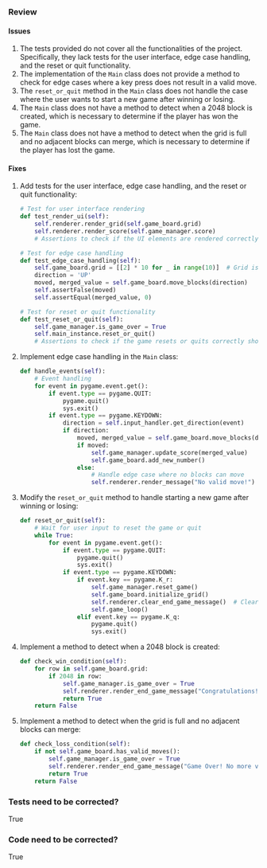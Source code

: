 ### Review
#### Issues
1. The tests provided do not cover all the functionalities of the project. Specifically, they lack tests for the user interface, edge case handling, and the reset or quit functionality.
2. The implementation of the `Main` class does not provide a method to check for edge cases where a key press does not result in a valid move.
3. The `reset_or_quit` method in the `Main` class does not handle the case where the user wants to start a new game after winning or losing.
4. The `Main` class does not have a method to detect when a 2048 block is created, which is necessary to determine if the player has won the game.
5. The `Main` class does not have a method to detect when the grid is full and no adjacent blocks can merge, which is necessary to determine if the player has lost the game.

#### Fixes
1. Add tests for the user interface, edge case handling, and the reset or quit functionality:
    ```python
    # Test for user interface rendering
    def test_render_ui(self):
        self.renderer.render_grid(self.game_board.grid)
        self.renderer.render_score(self.game_manager.score)
        # Assertions to check if the UI elements are rendered correctly should be added here

    # Test for edge case handling
    def test_edge_case_handling(self):
        self.game_board.grid = [[2] * 10 for _ in range(10)]  # Grid is full
        direction = 'UP'
        moved, merged_value = self.game_board.move_blocks(direction)
        self.assertFalse(moved)
        self.assertEqual(merged_value, 0)

    # Test for reset or quit functionality
    def test_reset_or_quit(self):
        self.game_manager.is_game_over = True
        self.main_instance.reset_or_quit()
        # Assertions to check if the game resets or quits correctly should be added here
    ```

2. Implement edge case handling in the `Main` class:
    ```python
    def handle_events(self):
        # Event handling
        for event in pygame.event.get():
            if event.type == pygame.QUIT:
                pygame.quit()
                sys.exit()
            if event.type == pygame.KEYDOWN:
                direction = self.input_handler.get_direction(event)
                if direction:
                    moved, merged_value = self.game_board.move_blocks(direction)
                    if moved:
                        self.game_manager.update_score(merged_value)
                        self.game_board.add_new_number()
                    else:
                        # Handle edge case where no blocks can move
                        self.renderer.render_message("No valid move!")
    ```

3. Modify the `reset_or_quit` method to handle starting a new game after winning or losing:
    ```python
    def reset_or_quit(self):
        # Wait for user input to reset the game or quit
        while True:
            for event in pygame.event.get():
                if event.type == pygame.QUIT:
                    pygame.quit()
                    sys.exit()
                if event.type == pygame.KEYDOWN:
                    if event.key == pygame.K_r:
                        self.game_manager.reset_game()
                        self.game_board.initialize_grid()
                        self.renderer.clear_end_game_message()  # Clear the end game message
                        self.game_loop()
                    elif event.key == pygame.K_q:
                        pygame.quit()
                        sys.exit()
    ```

4. Implement a method to detect when a 2048 block is created:
    ```python
    def check_win_condition(self):
        for row in self.game_board.grid:
            if 2048 in row:
                self.game_manager.is_game_over = True
                self.renderer.render_end_game_message("Congratulations! You've won!")
                return True
        return False
    ```

5. Implement a method to detect when the grid is full and no adjacent blocks can merge:
    ```python
    def check_loss_condition(self):
        if not self.game_board.has_valid_moves():
            self.game_manager.is_game_over = True
            self.renderer.render_end_game_message("Game Over! No more valid moves.")
            return True
        return False
    ```

### Tests need to be corrected?
True

### Code need to be corrected?
True